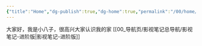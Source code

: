 ```yaml
---
{"title":"Home","dg-publish":true,"dg-home":true,"permalink":"/00/home/","tags":["gardenEntry"],"dgPassFrontmatter":true}
---
```


大家好，我是小八子，很高兴大家认识我的家
[[00_导航页/影视笔记总导航/影视笔记-进阶版\|影视笔记-进阶版]]